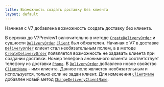 ```yaml
---
title: Возможность создать доставку без клиента
layout: default
---
```

Начиная с V7 добавлена возможность создать доставку без клиента.

В версиях до V7Preview1 включительно в методе [`CreateDeliveryOrder`](http://iiko.github.io/front.api.sdk/v6/html/Overload_Resto_Front_Api_Editors_IEditSession_CreateDeliveryOrder.htm) и сущности [`DeliveryOrder`](http://iiko.github.io/front.api.sdk/v6/html/T_Resto_Front_Api_Data_Orders_IDeliveryOrder.htm) [`Сlient`](http://iiko.github.io/front.api.sdk/v6/html/T_Resto_Front_Api_Data_Brd_IClient.htm) был обязателен. 
Начиная с V7 в доставке [`DeliveryOrder`](http://iiko.github.io/front.api.sdk/v7/html/T_Resto_Front_Api_Data_Orders_IDeliveryOrder.htm) клиент стал необязательным полем, а в методе [`CreateDeliveryOrder`](http://iiko.github.io/front.api.sdk/v7/html/Overload_Resto_Front_Api_Editors_IEditSession_CreateDeliveryOrder.htm) появляется возможность не задавать клиента при создании доставки.
Номер телефона анонимного клиента соответствует телефону из доставки [`Phone`](http://iiko.github.io/front.api.sdk/v7/html/P_Resto_Front_Api_Data_Orders_IDeliveryOrder_Phone.htm).
В [`DeliveryOrder`](http://iiko.github.io/front.api.sdk/v7/html/T_Resto_Front_Api_Data_Orders_IDeliveryOrder.htm) добавлено новое свойство [`ClientName`](http://iiko.github.io/front.api.sdk/v7/html/P_Resto_Front_Api_Data_Orders_IDeliveryOrder_ClientName.htm) - имя клиента. 
Данное поле является необязательным и используется, только если не задан клиент.
Для изменения [`ClientName`](http://iiko.github.io/front.api.sdk/v7/html/P_Resto_Front_Api_Data_Orders_IDeliveryOrder_ClientName.htm) добавлен новый метод [`ChangeDeliveryClientName`](http://iiko.github.io/front.api.sdk/v7/html/M_Resto_Front_Api_IOperationService_ChangeDeliveryClientName.htm).
